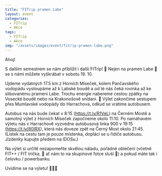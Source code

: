 ```yaml
---
title: "FITrip pramen Labe"
layout: event
categories:
  - FITrip
  - Akce
tags:
  - FITrip
  - Akce
img: "/assets/images/event/fitrip-pramen-labe.png"
---
```


Ahoj!

S dalším semestrem se nám přiblížil i další FITrip! 👟 Nejen na pramen Labe 🌊 se s námi můžete vyškrábat v sobotu 19. 10.

Ujdeme vydatných 17.5 km z Horních Míseček, kolem Pančavského vodopádu vystoupáme až k Labské boudě a od té nás čeká rovinka až ke slibovanému prameni Labe. Trochu energie nabereme cestou zpátky na Vosecké boudě nebo na Krakonošově snídani. 🍺 Výlet zakončíme sestupem přes Mumlavské vodopády do Harrachova, odkud se vrátíme autobusem.

Autobus na nás bude čekat v 8:15 (https://t.ly/R1VeL) na Černém Mostě a samotný výlet z Horních Míseček započneme okolo 11:10. Po namáhavém výletu nás v Harrachově vyzvedne autobusová linka 900 v 19:15 (https://t.ly/80IRX), která nás doveze zpět na Černý Most okolo 21:45. (Lístek na cestu tam je pouze místenka, doplácí se u řidiče autobusu. Jízdenky kupujte předem na IDOSu.)

Na výlet si určitě nezapomeňte skvělou náladu, pořádné oblečení (včetně FIT++ / FIT trička, 👕 ať nám to na skupinové fotce sluší 📸) a pokud máte tak i čelovku / powerbanku.

Uvidíme se na výletu! 🖤💛💙